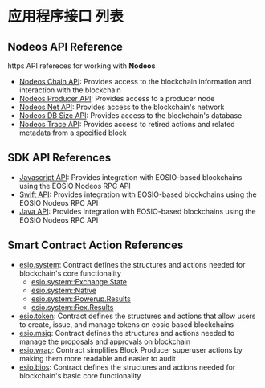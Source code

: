 # 应用程序接口 列表 #

## Nodeos API Reference ##

https API refereces for working with **Nodeos**
- [Nodeos Chain API](https://docs.eosnetwork.com/reference/mandel-plugins/chain_api.html): Provides access to the blockchain information and interaction with the blockchain
- [Nodeos Producer API](https://docs.eosnetwork.com/reference/mandel-plugins/producer_api.html): Provides access to a producer node
- [Nodeos Net API](https://docs.eosnetwork.com/reference/mandel-plugins/net_api.html): Provides access to the blockchain's network
- [Nodeos DB Size API](https://docs.eosnetwork.com/reference/mandel-plugins/db_size_api.html): Provides access to the blockchain's database
- [Nodeos Trace API](https://docs.eosnetwork.com/reference/mandel-plugins/trace_api.html): Provides access to retired actions and related metadata from a specified block


## SDK API References ##
- [Javascript API](/eosdocs/client-side/jsdocs/modules): Provides integration with EOSIO-based blockchains using the EOSIO Nodeos RPC API
- [Swift API](/eosdocs/client-side/swiftdocs/): Provides integration with EOSIO-based blockchains using the EOSIO Nodeos RPC API
- [Java API](https://docs.eosnetwork.com/reference/javadocs): Provides integration with EOSIO-based blockchains using the EOSIO Nodeos RPC API

## Smart Contract Action References ##

- [esio.system](https://docs.eosnetwork.com/reference/mandel-contracts/classeosiosystem_1_1system__contract.html): Contract defines the structures and actions needed for blockchain's core functionality
    - [esio.system::Exchange State](https://docs.eosnetwork.com/reference/mandel-contracts/structeosiosystem_1_1exchange__state.html)
    - [esio.system::Native](https://docs.eosnetwork.com/reference/mandel-contracts/classeosiosystem_1_1native.html)
    - [esio.system::Powerup.Results](https://docs.eosnetwork.com/reference/mandel-contracts/classpowup__results.html)
    - [esio.system::Rex.Results](https://docs.eosnetwork.com/reference/mandel-contracts/classrex__results.html)
- [esio.token](https://docs.eosnetwork.com/reference/mandel-contracts/classeosio_1_1token.html): Contract defines the structures and actions that allow users to create, issue, and manage tokens on eosio based blockchains
- [esio.msig](https://docs.eosnetwork.com/reference/mandel-contracts/classeosio_1_1multisig.html): Contract defines the structures and actions needed to manage the proposals and approvals on blockchain
- [esio.wrap](https://docs.eosnetwork.com/reference/mandel-contracts/classeosio_1_1wrap.html): Contract simplifies Block Producer superuser actions by making them more readable and easier to audit
- [esio.bios](https://docs.eosnetwork.com/reference/mandel-contracts/classeosiobios_1_1bios.html): Contract defines the structures and actions needed for blockchain's basic core functionality
